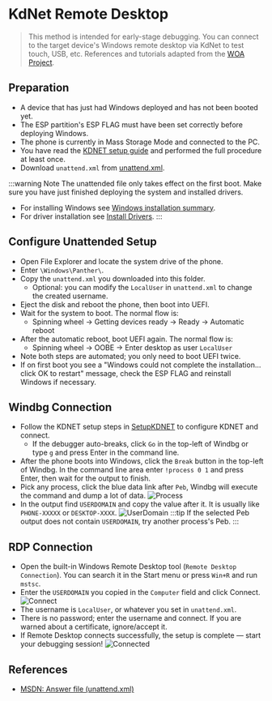 # KdNet Remote Desktop
> This method is intended for early-stage debugging. You can connect to the target device's Windows remote desktop via KdNet to test touch, USB, etc.
> References and tutorials adapted from the [WOA Project](https://github.com/WOA-Project/).

## Preparation
  - A device that has just had Windows deployed and has not been booted yet.
  - The ESP partition's ESP FLAG must have been set correctly before deploying Windows.
  - The phone is currently in Mass Storage Mode and connected to the PC.
  - You have read the [KDNET setup guide](/WindowsDebug/SetupKDNET.md) and performed the full procedure at least once.
  - Download `unattend.xml` from [unattend.xml](/WindowsDebug/KdNetRDP/unattend.xml).

:::warning Note
  The unattended file only takes effect on the first boot. Make sure you have just finished deploying the system and installed drivers.
  - For installing Windows see [Windows installation summary](/InstallationGuides/WindowsInstallation.md).
  - For driver installation see [Install Drivers](/InstallationGuides/InstallDrivers.md).
:::

## Configure Unattended Setup
  - Open File Explorer and locate the system drive of the phone.
  - Enter `\Windows\Panther\`.
  - Copy the `unattend.xml` you downloaded into this folder.
    + Optional: you can modify the `LocalUser` in `unattend.xml` to change the created username.
  - Eject the disk and reboot the phone, then boot into UEFI.
  - Wait for the system to boot. The normal flow is:
    + Spinning wheel -> Getting devices ready -> Ready -> Automatic reboot
  - After the automatic reboot, boot UEFI again. The normal flow is:
    + Spinning wheel -> OOBE -> Enter desktop as user `LocalUser`
  - Note both steps are automated; you only need to boot UEFI twice.
  - If on first boot you see a "Windows could not complete the installation... click OK to restart" message, check the ESP FLAG and reinstall Windows if necessary.

## Windbg Connection
  - Follow the KDNET setup steps in [SetupKDNET](/WindowsDebug/SetupKDNET.md#setup-bcd) to configure KDNET and connect.
    + If the debugger auto-breaks, click `Go` in the top-left of Windbg or type `g` and press Enter in the command line.
  - After the phone boots into Windows, click the `Break` button in the top-left of Windbg. In the command line area enter `!process 0 1` and press Enter, then wait for the output to finish.
  - Pick any process, click the blue data link after `Peb`, Windbg will execute the command and dump a lot of data.
  ![Process](/WindowsDebug/KdNetRDP/Process.png)
  - In the output find `USERDOMAIN` and copy the value after it. It is usually like `PHONE-XXXXX` or `DESKTOP-XXXX`.
  ![UserDomain](/WindowsDebug/KdNetRDP/UserDomain.png)
:::tip
If the selected Peb output does not contain `USERDOMAIN`, try another process's Peb.
:::

## RDP Connection
  - Open the built-in Windows Remote Desktop tool (`Remote Desktop Connection`). You can search it in the Start menu or press `Win+R` and run `mstsc`.
  - Enter the `USERDOMAIN` you copied in the `Computer` field and click Connect.
  ![Connect](/WindowsDebug/KdNetRDP/mstsc.png)
  - The username is `LocalUser`, or whatever you set in `unattend.xml`.
  - There is no password; enter the username and connect. If you are warned about a certificate, ignore/accept it.
  - If Remote Desktop connects successfully, the setup is complete — start your debugging session!
  ![Connected](/WindowsDebug/KdNetRDP/Connected.png)

## References
 - [MSDN: Answer file (unattend.xml)](https://learn.microsoft.com/zh-cn/windows-hardware/manufacture/desktop/update-windows-settings-and-scripts-create-your-own-answer-file-sxs)
